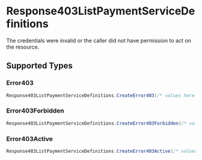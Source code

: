 # Response403ListPaymentServiceDefinitions

The credentials were invalid or the caller did not have permission to act on the resource.


## Supported Types

### Error403

```csharp
Response403ListPaymentServiceDefinitions.CreateError403(/* values here */);
```

### Error403Forbidden

```csharp
Response403ListPaymentServiceDefinitions.CreateError403Forbidden(/* values here */);
```

### Error403Active

```csharp
Response403ListPaymentServiceDefinitions.CreateError403Active(/* values here */);
```
